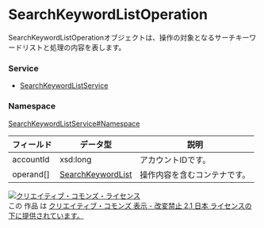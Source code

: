 # SearchKeywordListOperation
SearchKeywordListOperationオブジェクトは、操作の対象となるサーチキーワードリストと処理の内容を表します。
### Service
+ [SearchKeywordListService](../../services/SearchKeywordListService.md)

### Namespace
[SearchKeywordListService#Namespace](../../services/SearchKeywordListService.md#namespace)

| フィールド | データ型 | 説明 | 
|---|---|---|
| accountId| xsd:long| アカウントIDです。 |
| operand[]| <a href="SearchKeywordList.md">SearchKeywordList</a>| 操作内容を含むコンテナです。 |

<a rel="license" href="http://creativecommons.org/licenses/by-nd/2.1/jp/"><img alt="クリエイティブ・コモンズ・ライセンス" style="border-width:0" src="https://i.creativecommons.org/l/by-nd/2.1/jp/88x31.png" /></a><br />この 作品 は <a rel="license" href="http://creativecommons.org/licenses/by-nd/2.1/jp/">クリエイティブ・コモンズ 表示 - 改変禁止 2.1 日本 ライセンスの下に提供されています。</a>
